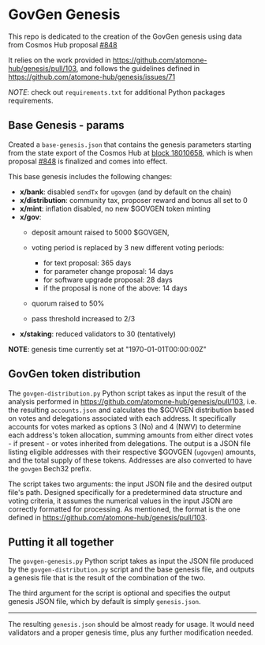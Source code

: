 # GovGen Genesis

This repo is dedicated to the creation of the GovGen genesis using data from
Cosmos Hub proposal [#848](https://www.mintscan.io/cosmos/proposals/848)

It relies on the work provided in https://github.com/atomone-hub/genesis/pull/103, 
and follows the guidelines defined in https://github.com/atomone-hub/genesis/issues/71

*NOTE*: check out `requirements.txt` for additional Python packages requirements.


## Base Genesis - params

Created a `base-genesis.json` that contains the genesis parameters starting from 
the state export of the Cosmos Hub at [block 18010658](https://www.mintscan.io/cosmos/block/18010658),
which is when proposal [#848](https://www.mintscan.io/cosmos/proposals/848)
is finalized and comes into effect.

This base genesis includes the following changes:

- **x/bank**: disabled `sendTx` for `ugovgen` (and by default on the chain)
- **x/distribution**: community tax, proposer reward and bonus all set to 0
- **x/mint**: inflation disabled, no new $GOVGEN token minting
- **x/gov**: 
   - deposit amount raised to 5000 $GOVGEN,
   -  voting period is replaced by 3 new different voting periods:
   
      - for text proposal: 365 days
      - for parameter change proposal: 14 days
      - for software upgrade proposal: 28 days
      - if the proposal is none of the above: 14 days
  
   - quorum raised to 50% 
   - pass threshold increased to 2/3
- **x/staking**: reduced validators to 30 (tentatively)


**NOTE**: genesis time currently set at "1970-01-01T00:00:00Z"


## GovGen token distribution

The `govgen-distribution.py` Python script takes as input the result of the 
analysis performed in https://github.com/atomone-hub/genesis/pull/103, i.e.
the resulting `accounts.json` and calculates the $GOVGEN distribution based on
votes and delegations associated with each address. It specifically accounts 
for votes marked as options 3 (No) and 4 (NWV) to determine each address's 
token allocation, summing amounts from either direct votes - if present - or 
votes inherited from delegations. The output is a JSON file listing eligible 
addresses with their respective $GOVGEN (`ugovgen`) amounts, and the total 
supply of these tokens. 
Addresses are also converted to have the `govgen` Bech32 prefix.

The script takes two arguments: the input JSON file and the desired output 
file's path. 
Designed specifically for a predetermined data structure and voting criteria, 
it assumes the numerical values in the input JSON are correctly formatted for 
processing. As mentioned, the format is the one defined in 
https://github.com/atomone-hub/genesis/pull/103.


## Putting it all together

The `govgen-genesis.py` Python script takes as input the JSON file produced by 
the `govgen-distribution.py` script and the base genesis file, and outputs a 
genesis file that is the result of the combination of the two.

The third argument for the script is optional and specifies the output genesis
JSON file, which by default is simply `genesis.json`.

---

The resulting `genesis.json` should be almost ready for usage. 
It would need validators and a proper genesis time, plus any further 
modification needed.
